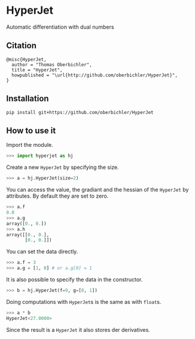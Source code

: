 # HyperJet
Automatic differentiation with dual numbers

## Citation

```
@misc{HyperJet,
  author = "Thomas Oberbichler",
  title = "HyperJet",
  howpublished = "\url{http://github.com/oberbichler/HyperJet}",
}
```

## Installation

```
pip install git+https://github.com/oberbichler/HyperJet
```

## How to use it

Import the module.

```python
>>> import hyperjet as hj
```

Create a new `HyperJet` by specifying the size.

```python
>>> a = hj.HyperJet(size=2)
```

You can access the value, the gradiant and the hessian of the `HyperJet` by attributes. By default they are set to zero.

```python
>>> a.f
0.0
>>> a.g
array([0., 0.])
>>> a.h
array([[0., 0.],
       [0., 0.]])
```

You can set the data directly.

```python
>>> a.f = 3
>>> a.g = [1, 0] # or a.g[0] = 1
```

It is also possible to specify the data in the constructor.

```python
>>> b = hj.HyperJet(f=9, g=[0, 1])
```

Doing computations with `HyperJet`s is the same as with `float`s.

```python
>>> a * b
HyperJet<27.0000>
```

Since the result is a `HyperJet` it also stores der derivatives.

